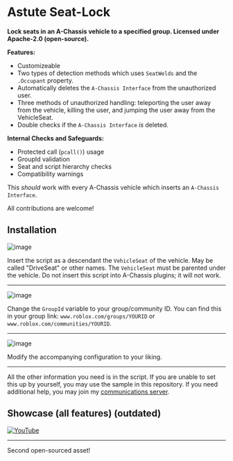 # Astute Seat-Lock
**Lock seats in an A-Chassis vehicle to a specified group. Licensed under Apache-2.0 (open-source).**

**Features:**
* Customizeable
* Two types of detection methods which uses `SeatWelds` and the `.Occupant` property.
* Automatically deletes the `A-Chassis Interface` from the unauthorized user.
* Three methods of unauthorized handling: teleporting the user away from the vehicle, killing the user, and jumping the user away from the VehicleSeat.
* Double checks if the `A-Chassis Interface` *is* deleted.

**Internal Checks and Safeguards:**
* Protected call  (`pcall()`) usage
* GroupId validation
* Seat and script hierarchy checks
* Compatibility warnings

This *should* work with every A-Chassis vehicle which inserts an `A-Chassis Interface`.

All contributions are welcome!

## Installation

![image](https://codeberg.org/Astute-Corridor/Astute-Seat-Lock/raw/branch/development/photos/Screenshot%202025-04-22%20201454.png)

Insert the script as a descendant the `VehicleSeat` of the vehicle. May be called "DriveSeat" or other names. The `VehicleSeat` must be parented under the vehicle.
Do not insert this script into A-Chassis plugins; it will not work.

---

![image](https://codeberg.org/Astute-Corridor/Astute-Seat-Lock/raw/branch/development/photos/Screenshot%202025-04-22%20201720.png)

Change the `GroupId` variable to your group/community ID. 
You can find this in your group link: `www.roblox.com/groups/YOURID` or `www.roblox.com/communities/YOURID`.

---

![image](https://codeberg.org/Astute-Corridor/Astute-Seat-Lock/raw/branch/development/photos/Screenshot%202025-04-22%20201751.png)

Modify the accompanying configuration to your liking. 

---


All the other information you need is in the script. If you are unable to set this up by yourself, you may use the sample in this repository. If you need additional help, you may join my [communications server](https://illinois-roadbuff.github.io/to/dis-primary).

## Showcase (all features) (outdated)
[![YouTube](http://i.ytimg.com/vi/003UnVzvEI4/hqdefault.jpg)](https://www.youtube.com/watch?v=003UnVzvEI4)

---

Second open-sourced asset!
